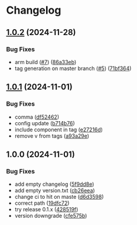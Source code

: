 # Changelog

## [1.0.2](https://github.com/skylenet/release-tests/compare/1.0.1...1.0.2) (2024-11-28)


### Bug Fixes

* arm build ([#7](https://github.com/skylenet/release-tests/issues/7)) ([86a33eb](https://github.com/skylenet/release-tests/commit/86a33eb5e5babb804f440bf589df046440dde7a3))
* tag generation on master branch ([#5](https://github.com/skylenet/release-tests/issues/5)) ([71bf364](https://github.com/skylenet/release-tests/commit/71bf364d1a69e45358beff6b73edfdd37b4b0dbb))

## [1.0.1](https://github.com/skylenet/release-tests/compare/v1.0.0...1.0.1) (2024-11-01)


### Bug Fixes

* comma ([df52462](https://github.com/skylenet/release-tests/commit/df5246293965d61672288dc5606d3c362dcc347b))
* config update ([b714b76](https://github.com/skylenet/release-tests/commit/b714b767e8cb5e1e6ae5c45b19187c729b0e4eec))
* include component in tag ([e27216d](https://github.com/skylenet/release-tests/commit/e27216da150829325778110425b7c22c1ba97762))
* remove v from tags ([a93a29e](https://github.com/skylenet/release-tests/commit/a93a29e061eb4db4e82682ab347b71d16ea2f2c7))

## 1.0.0 (2024-11-01)


### Bug Fixes

* add empty changelog ([5f9dd8e](https://github.com/skylenet/release-tests/commit/5f9dd8e6a1f7aff03caa95c139a6793c6ef54ca6))
* add empty version.txt ([cb26eea](https://github.com/skylenet/release-tests/commit/cb26eea3c9179896e389107789b3720962e345a9))
* change ci to hit on maste ([d6d3598](https://github.com/skylenet/release-tests/commit/d6d35988e3d66c9ab3762d93f08067596895e934))
* correct path ([19dfc72](https://github.com/skylenet/release-tests/commit/19dfc726b989f2a1e4af1a01e76a9edf6315b200))
* try release 0.1.x ([428519f](https://github.com/skylenet/release-tests/commit/428519f364b7c20db7979e65ae71db4b5aff6f30))
* version downgrade ([cfe575b](https://github.com/skylenet/release-tests/commit/cfe575bf37a9b401ec9e4d1ecbc66e8ece6ab6f8))
